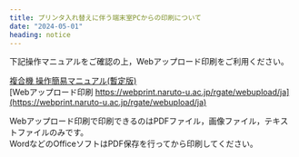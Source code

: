 ```yaml
---
title: プリンタ入れ替えに伴う端末室PCからの印刷について
date: "2024-05-01"
heading: notice
---
```


下記操作マニュアルをご確認の上，Webアップロード印刷をご利用ください。  

[複合機 操作簡易マニュアル(暫定版)](IOGateV3_MPF_Manuall_v1.1_ja.pdf)  
[Webアップロード印刷 https://webprint.naruto-u.ac.jp/rgate/webupload/ja](https://webprint.naruto-u.ac.jp/rgate/webupload/ja)  

Webアップロード印刷で印刷できるのはPDFファイル，画像ファイル，テキストファイルのみです。  
WordなどのOfficeソフトはPDF保存を行ってから印刷してください。  

